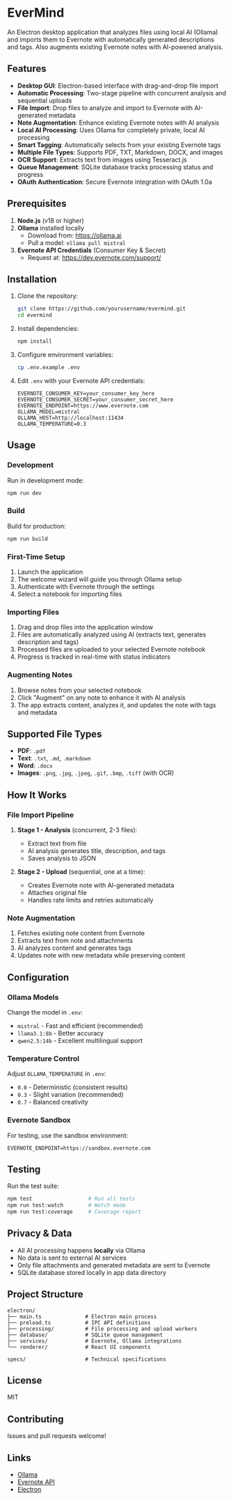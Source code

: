 # EverMind

An Electron desktop application that analyzes files using local AI (Ollama) and imports them to Evernote with automatically generated descriptions and tags. Also augments existing Evernote notes with AI-powered analysis.

## Features

- **Desktop GUI**: Electron-based interface with drag-and-drop file import
- **Automatic Processing**: Two-stage pipeline with concurrent analysis and sequential uploads
- **File Import**: Drop files to analyze and import to Evernote with AI-generated metadata
- **Note Augmentation**: Enhance existing Evernote notes with AI analysis
- **Local AI Processing**: Uses Ollama for completely private, local AI processing
- **Smart Tagging**: Automatically selects from your existing Evernote tags
- **Multiple File Types**: Supports PDF, TXT, Markdown, DOCX, and images
- **OCR Support**: Extracts text from images using Tesseract.js
- **Queue Management**: SQLite database tracks processing status and progress
- **OAuth Authentication**: Secure Evernote integration with OAuth 1.0a

## Prerequisites

1. **Node.js** (v18 or higher)
2. **Ollama** installed locally
   - Download from: https://ollama.ai
   - Pull a model: `ollama pull mistral`
3. **Evernote API Credentials** (Consumer Key & Secret)
   - Request at: https://dev.evernote.com/support/

## Installation

1. Clone the repository:
   ```bash
   git clone https://github.com/yourusername/evermind.git
   cd evermind
   ```

2. Install dependencies:
   ```bash
   npm install
   ```

3. Configure environment variables:
   ```bash
   cp .env.example .env
   ```

4. Edit `.env` with your Evernote API credentials:
   ```env
   EVERNOTE_CONSUMER_KEY=your_consumer_key_here
   EVERNOTE_CONSUMER_SECRET=your_consumer_secret_here
   EVERNOTE_ENDPOINT=https://www.evernote.com
   OLLAMA_MODEL=mistral
   OLLAMA_HOST=http://localhost:11434
   OLLAMA_TEMPERATURE=0.3
   ```

## Usage

### Development

Run in development mode:
```bash
npm run dev
```

### Build

Build for production:
```bash
npm run build
```

### First-Time Setup

1. Launch the application
2. The welcome wizard will guide you through Ollama setup
3. Authenticate with Evernote through the settings
4. Select a notebook for importing files

### Importing Files

1. Drag and drop files into the application window
2. Files are automatically analyzed using AI (extracts text, generates description and tags)
3. Processed files are uploaded to your selected Evernote notebook
4. Progress is tracked in real-time with status indicators

### Augmenting Notes

1. Browse notes from your selected notebook
2. Click "Augment" on any note to enhance it with AI analysis
3. The app extracts content, analyzes it, and updates the note with tags and metadata

## Supported File Types

- **PDF**: `.pdf`
- **Text**: `.txt`, `.md`, `.markdown`
- **Word**: `.docx`
- **Images**: `.png`, `.jpg`, `.jpeg`, `.gif`, `.bmp`, `.tiff` (with OCR)

## How It Works

### File Import Pipeline

1. **Stage 1 - Analysis** (concurrent, 2-3 files):
   - Extract text from file
   - AI analysis generates title, description, and tags
   - Saves analysis to JSON

2. **Stage 2 - Upload** (sequential, one at a time):
   - Creates Evernote note with AI-generated metadata
   - Attaches original file
   - Handles rate limits and retries automatically

### Note Augmentation

1. Fetches existing note content from Evernote
2. Extracts text from note and attachments
3. AI analyzes content and generates tags
4. Updates note with new metadata while preserving content

## Configuration

### Ollama Models

Change the model in `.env`:
- `mistral` - Fast and efficient (recommended)
- `llama3.1:8b` - Better accuracy
- `qwen2.5:14b` - Excellent multilingual support

### Temperature Control

Adjust `OLLAMA_TEMPERATURE` in `.env`:
- `0.0` - Deterministic (consistent results)
- `0.3` - Slight variation (recommended)
- `0.7` - Balanced creativity

### Evernote Sandbox

For testing, use the sandbox environment:
```env
EVERNOTE_ENDPOINT=https://sandbox.evernote.com
```

## Testing

Run the test suite:
```bash
npm test                  # Run all tests
npm run test:watch        # Watch mode
npm run test:coverage     # Coverage report
```

## Privacy & Data

- All AI processing happens **locally** via Ollama
- No data is sent to external AI services
- Only file attachments and generated metadata are sent to Evernote
- SQLite database stored locally in app data directory

## Project Structure

```
electron/
├── main.ts              # Electron main process
├── preload.ts           # IPC API definitions
├── processing/          # File processing and upload workers
├── database/            # SQLite queue management
├── services/            # Evernote, Ollama integrations
└── renderer/            # React UI components

specs/                   # Technical specifications
```

## License

MIT

## Contributing

Issues and pull requests welcome!

## Links

- [Ollama](https://ollama.ai)
- [Evernote API](https://dev.evernote.com/doc/)
- [Electron](https://www.electronjs.org/)
